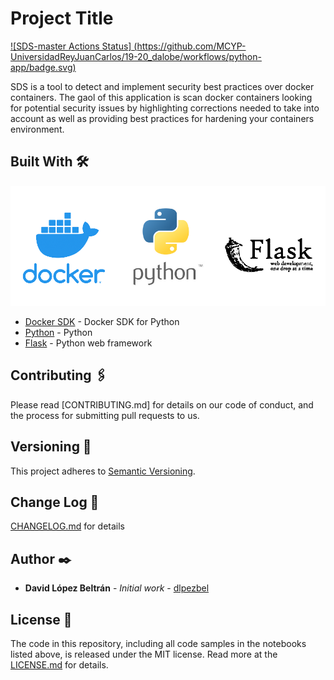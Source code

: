 # Project Title
[![SDS-master Actions Status]
(https://github.com/MCYP-UniversidadReyJuanCarlos/19-20_dalobe/workflows/python-app/badge.svg)](https://github.com/MCYP-UniversidadReyJuanCarlos/19-20_dalobe/actions)

SDS is a tool to detect and implement security best practices over docker containers. 
The gaol of this application is scan docker containers looking for potential security issues
by highlighting corrections needed to take into account as well as providing best practices 
for hardening your containers environment.

## Built With 🛠️

![cover image](resources/docker_python_flask.png)
* [Docker SDK](https://docker-py.readthedocs.io/en/stable/) - Docker SDK for Python
* [Python](https://www.python.org/) - Python
* [Flask](https://www.fullstackpython.com/flask.html) - Python web framework

## Contributing 🖇️

Please read [CONTRIBUTING.md] for details on our code of conduct, and the process for submitting pull requests to us.

## Versioning 📌

This project adheres to [Semantic Versioning](https://semver.org/spec/v2.0.0.html).

## Change Log 📌

[CHANGELOG.md](Changelog.md) for details

## Author ✒️

* **David López Beltrán** - *Initial work* - [dlpezbel](https://github.com/dlpezbel)

## License 📄

The code in this repository, including all code samples in the notebooks listed above, 
is released under the MIT license. Read more at the [LICENSE.md](LICENSE.md) for details.




